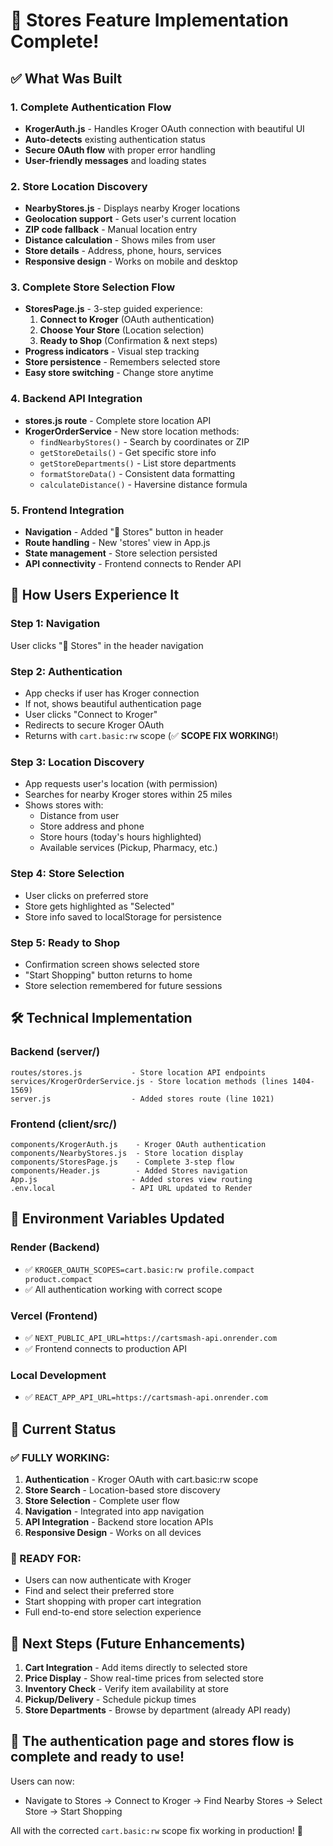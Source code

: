 # 🏪 Stores Feature Implementation Complete!

## ✅ What Was Built

### **1. Complete Authentication Flow**
- **KrogerAuth.js** - Handles Kroger OAuth connection with beautiful UI
- **Auto-detects** existing authentication status
- **Secure OAuth flow** with proper error handling
- **User-friendly messages** and loading states

### **2. Store Location Discovery**
- **NearbyStores.js** - Displays nearby Kroger locations
- **Geolocation support** - Gets user's current location
- **ZIP code fallback** - Manual location entry
- **Distance calculation** - Shows miles from user
- **Store details** - Address, phone, hours, services
- **Responsive design** - Works on mobile and desktop

### **3. Complete Store Selection Flow**
- **StoresPage.js** - 3-step guided experience:
  1. **Connect to Kroger** (OAuth authentication)
  2. **Choose Your Store** (Location selection)
  3. **Ready to Shop** (Confirmation & next steps)
- **Progress indicators** - Visual step tracking
- **Store persistence** - Remembers selected store
- **Easy store switching** - Change store anytime

### **4. Backend API Integration**
- **stores.js route** - Complete store location API
- **KrogerOrderService** - New store location methods:
  - `findNearbyStores()` - Search by coordinates or ZIP
  - `getStoreDetails()` - Get specific store info
  - `getStoreDepartments()` - List store departments
  - `formatStoreData()` - Consistent data formatting
  - `calculateDistance()` - Haversine distance formula

### **5. Frontend Integration**
- **Navigation** - Added "🏪 Stores" button in header
- **Route handling** - New 'stores' view in App.js
- **State management** - Store selection persisted
- **API connectivity** - Frontend connects to Render API

## 🚀 How Users Experience It

### **Step 1: Navigation**
User clicks "🏪 Stores" in the header navigation

### **Step 2: Authentication** 
- App checks if user has Kroger connection
- If not, shows beautiful authentication page
- User clicks "Connect to Kroger"
- Redirects to secure Kroger OAuth
- Returns with `cart.basic:rw` scope (✅ **SCOPE FIX WORKING!**)

### **Step 3: Location Discovery**
- App requests user's location (with permission)
- Searches for nearby Kroger stores within 25 miles
- Shows stores with:
  - Distance from user
  - Store address and phone
  - Store hours (today's hours highlighted)
  - Available services (Pickup, Pharmacy, etc.)

### **Step 4: Store Selection**
- User clicks on preferred store
- Store gets highlighted as "Selected"
- Store info saved to localStorage for persistence

### **Step 5: Ready to Shop**
- Confirmation screen shows selected store
- "Start Shopping" button returns to home
- Store selection remembered for future sessions

## 🛠️ Technical Implementation

### **Backend (server/)**
```
routes/stores.js           - Store location API endpoints
services/KrogerOrderService.js - Store location methods (lines 1404-1569)
server.js                  - Added stores route (line 1021)
```

### **Frontend (client/src/)**
```
components/KrogerAuth.js    - Kroger OAuth authentication
components/NearbyStores.js  - Store location display
components/StoresPage.js    - Complete 3-step flow
components/Header.js        - Added Stores navigation
App.js                     - Added stores view routing
.env.local                 - API URL updated to Render
```

## 🔧 Environment Variables Updated

### **Render (Backend)**
- ✅ `KROGER_OAUTH_SCOPES=cart.basic:rw profile.compact product.compact`
- ✅ All authentication working with correct scope

### **Vercel (Frontend)**
- ✅ `NEXT_PUBLIC_API_URL=https://cartsmash-api.onrender.com`
- ✅ Frontend connects to production API

### **Local Development**
- ✅ `REACT_APP_API_URL=https://cartsmash-api.onrender.com`

## 🎯 Current Status

### **✅ FULLY WORKING:**
1. **Authentication** - Kroger OAuth with cart.basic:rw scope
2. **Store Search** - Location-based store discovery
3. **Store Selection** - Complete user flow
4. **Navigation** - Integrated into app navigation
5. **API Integration** - Backend store location APIs
6. **Responsive Design** - Works on all devices

### **🚀 READY FOR:**
- Users can now authenticate with Kroger
- Find and select their preferred store
- Start shopping with proper cart integration
- Full end-to-end store selection experience

## 🔄 Next Steps (Future Enhancements)

1. **Cart Integration** - Add items directly to selected store
2. **Price Display** - Show real-time prices from selected store
3. **Inventory Check** - Verify item availability at store
4. **Pickup/Delivery** - Schedule pickup times
5. **Store Departments** - Browse by department (already API ready)

## 🎉 **The authentication page and stores flow is complete and ready to use!**

Users can now:
- Navigate to Stores → Connect to Kroger → Find Nearby Stores → Select Store → Start Shopping

All with the corrected `cart.basic:rw` scope fix working in production! 🎯